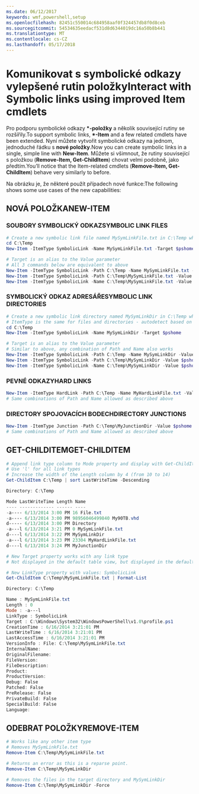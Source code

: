 ```yaml
---
ms.date: 06/12/2017
keywords: wmf,powershell,setup
ms.openlocfilehash: 82451c550014c684958aaf0f324457db8f0d8ceb
ms.sourcegitcommit: 54534635eedacf531d8d6344019dc16a50b8b441
ms.translationtype: MT
ms.contentlocale: cs-CZ
ms.lasthandoff: 05/17/2018
---
```

# <a name="interact-with-symbolic-links-using-improved-item-cmdlets"></a><span data-ttu-id="57433-102">Komunikovat s symbolické odkazy vylepšené rutin položky</span><span class="sxs-lookup"><span data-stu-id="57433-102">Interact with Symbolic links using improved Item cmdlets</span></span>

<span data-ttu-id="57433-103">Pro podporu symbolické odkazy  **\*-položky** a několik související rutiny se rozšířily.</span><span class="sxs-lookup"><span data-stu-id="57433-103">To support symbolic links, **\*-Item** and a few related cmdlets have been extended.</span></span> <span data-ttu-id="57433-104">Nyní můžete vytvořit symbolické odkazy na jednom, jednoduché řádku s **nové položky**.</span><span class="sxs-lookup"><span data-stu-id="57433-104">Now you can create symbolic links in a single, simple line with **New-Item**.</span></span> <span data-ttu-id="57433-105">Můžete si všimnout, že rutiny související s položkou (**Remove-Item, Get-ChildItem**) chovat velmi podobně, jako předtím.</span><span class="sxs-lookup"><span data-stu-id="57433-105">You’ll notice that the Item-related cmdlets (**Remove-Item, Get-ChildItem**) behave very similarly to before.</span></span>

<span data-ttu-id="57433-106">Na obrázku je, že některé použít případech nové funkce:</span><span class="sxs-lookup"><span data-stu-id="57433-106">The following shows some use cases of the new capabilities:</span></span>

## <a name="new-item"></a><span data-ttu-id="57433-107">NOVÁ POLOŽKA</span><span class="sxs-lookup"><span data-stu-id="57433-107">NEW-ITEM</span></span>

### <a name="symbolic-link-files"></a><span data-ttu-id="57433-108">SOUBORY SYMBOLICKÝ ODKAZ</span><span class="sxs-lookup"><span data-stu-id="57433-108">SYMBOLIC LINK FILES</span></span>

```powershell
# Create a new symbolic link file named MySymLinkFile.txt in C:\Temp which links to $pshome\profile.ps1
cd C:\Temp
New-Item -ItemType SymbolicLink -Name MySymLinkFile.txt -Target $pshome\profile.ps1

# Target is an alias to the Value parameter
# All 3 commands below are equivalent to above
New-Item -ItemType SymbolicLink -Path C:\Temp -Name MySymLinkFile.txt -Value $pshome\profile.ps1
New-Item -ItemType SymbolicLink -Path C:\Temp\MySymLinkFile.txt -Value $pshome\profile.ps1
New-Item -ItemType SymbolicLink -Name C:\Temp\MySymLinkFile.txt -Value $pshome\profile.ps1
```

### <a name="symbolic-link-directories"></a><span data-ttu-id="57433-109">SYMBOLICKÝ ODKAZ ADRESÁŘE</span><span class="sxs-lookup"><span data-stu-id="57433-109">SYMBOLIC LINK DIRECTORIES</span></span>

```powershell
# Create a new symbolic link directory named MySymLinkDir in C:\Temp which links to the $pshome folder
# ItemType is the same for files and directories - autodetect based on specified target
cd C:\Temp
New-Item -ItemType SymbolicLink -Name MySymLinkDir -Target $pshome

# Target is an alias to the Value parameter
# Similar to above, any combination of Path and Name also works
New-Item -ItemType SymbolicLink -Path C:\Temp -Name MySymLinkDir -Value $pshome
New-Item -ItemType SymbolicLink -Path C:\Temp\MySymLinkDir -Value $pshome
New-Item -ItemType SymbolicLink -Name C:\Temp\MySymLinkDir -Value $pshome
```

### <a name="hard-links"></a><span data-ttu-id="57433-110">PEVNÉ ODKAZY</span><span class="sxs-lookup"><span data-stu-id="57433-110">HARD LINKS</span></span>

```powershell
New-Item -ItemType HardLink -Path C:\Temp -Name MyHardLinkFile.txt -Value $pshome\profile.ps1
# Same combinations of Path and Name allowed as described above
```

### <a name="directory-junctions"></a><span data-ttu-id="57433-111">DIRECTORY SPOJOVACÍCH BODECH</span><span class="sxs-lookup"><span data-stu-id="57433-111">DIRECTORY JUNCTIONS</span></span>

```powershell
New-Item -ItemType Junction -Path C:\Temp\MyJunctionDir -Value $pshome
# Same combinations of Path and Name allowed as described above
```

## <a name="get-childitem"></a><span data-ttu-id="57433-112">GET-CHILDITEM</span><span class="sxs-lookup"><span data-stu-id="57433-112">GET-CHILDITEM</span></span>

```powershell
# Append link type column to Mode property and display with Get-ChildItem
# Use 'l' for all link types
# Increase the width of the Length column by 4 (from 10 to 14)
Get-ChildItem C:\Temp | sort LastWriteTime -Descending

Directory: C:\Temp

Mode LastWriteTime Length Name
---- ------------- ------ ----
-a---- 6/13/2014 3:00 PM 16 File.txt
-a---- 6/13/2014 3:00 PM 98956046499840 My90TB.vhd
d----- 6/13/2014 3:00 PM Directory
-a---l 6/13/2014 3:21 PM 0 MySymLinkFile.txt
d----l 6/13/2014 3:22 PM MySymLinkDir
-a---l 6/13/2014 3:23 PM 23304 MyHardLinkFile.txt
d----l 6/13/2014 3:24 PM MyJunctionDir

# New Target property works with any link type
# Not displayed in the default table view, but displayed in the default list view

# New LinkType property with values: SymbolicLink
Get-ChildItem C:\Temp\MySymLinkFile.txt | Format-List

Directory: C:\Temp

Name : MySymLinkFile.txt
Length : 0
Mode : -a---l
LinkType : SymbolicLink
Target : C:\Windows\System32\WindowsPowerShell\v1.0\profile.ps1
CreationTime : 6/16/2014 3:21:01 PM
LastWriteTime : 6/16/2014 3:21:01 PM
LastAccessTime : 6/16/2014 3:21:01 PM
VersionInfo : File: C:\Temp\MySymLinkFile.txt
InternalName:
OriginalFilename:
FileVersion:
FileDescription:
Product:
ProductVersion:
Debug: False
Patched: False
PreRelease: False
PrivateBuild: False
SpecialBuild: False
Language:
```

## <a name="remove-item"></a><span data-ttu-id="57433-113">ODEBRAT POLOŽKY</span><span class="sxs-lookup"><span data-stu-id="57433-113">REMOVE-ITEM</span></span>

```powershell
# Works like any other item type
# Removes MySymLinkFile.txt
Remove-Item C:\Temp\MySymLinkFile.txt

# Returns an error as this is a reparse point.
Remove-Item C:\Temp\MySymLinkDir

# Removes the files in the target directory and MySymLinkDir
Remove-Item C:\Temp\MySymLinkDir -Force
```
